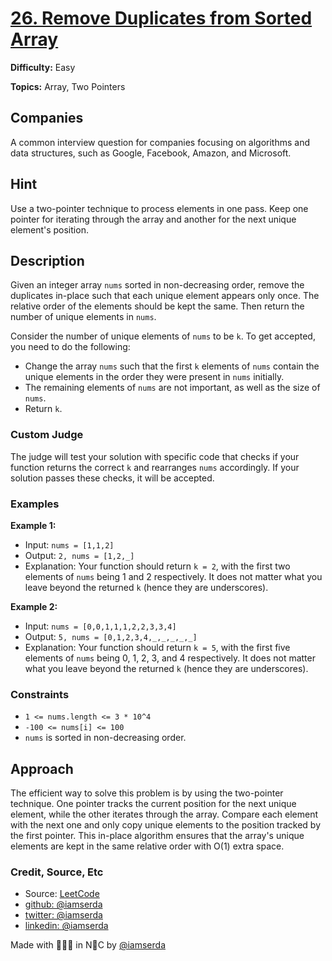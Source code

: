 # [26. Remove Duplicates from Sorted Array](https://leetcode.com/problems/remove-duplicates-from-sorted-array/description/)

**Difficulty:** Easy

**Topics:** Array, Two Pointers

## Companies

A common interview question for companies focusing on algorithms and data structures, such as Google, Facebook, Amazon, and Microsoft.

## Hint

Use a two-pointer technique to process elements in one pass. Keep one pointer for iterating through the array and another for the next unique element's position.

## Description

Given an integer array `nums` sorted in non-decreasing order, remove the duplicates in-place such that each unique element appears only once. The relative order of the elements should be kept the same. Then return the number of unique elements in `nums`.

Consider the number of unique elements of `nums` to be `k`. To get accepted, you need to do the following:

- Change the array `nums` such that the first `k` elements of `nums` contain the unique elements in the order they were present in `nums` initially.
- The remaining elements of `nums` are not important, as well as the size of `nums`.
- Return `k`.

### Custom Judge

The judge will test your solution with specific code that checks if your function returns the correct `k` and rearranges `nums` accordingly. If your solution passes these checks, it will be accepted.

### Examples

**Example 1:**

- Input: `nums = [1,1,2]`
- Output: `2, nums = [1,2,_]`
- Explanation: Your function should return `k = 2`, with the first two elements of `nums` being 1 and 2 respectively. It does not matter what you leave beyond the returned `k` (hence they are underscores).

**Example 2:**

- Input: `nums = [0,0,1,1,1,2,2,3,3,4]`
- Output: `5, nums = [0,1,2,3,4,_,_,_,_,_]`
- Explanation: Your function should return `k = 5`, with the first five elements of `nums` being 0, 1, 2, 3, and 4 respectively. It does not matter what you leave beyond the returned `k` (hence they are underscores).

### Constraints

- `1 <= nums.length <= 3 * 10^4`
- `-100 <= nums[i] <= 100`
- `nums` is sorted in non-decreasing order.

## Approach

The efficient way to solve this problem is by using the two-pointer technique. One pointer tracks the current position for the next unique element, while the other iterates through the array. Compare each element with the next one and only copy unique elements to the position tracked by the first pointer. This in-place algorithm ensures that the array's unique elements are kept in the same relative order with O(1) extra space.

### Credit, Source, Etc

- Source: [LeetCode](https://leetcode.com/problems/merge-sorted-array/description/)
- [github:  @iamserda](https://github.com/iamserda)
- [twitter: @iamserda](https://twitter.com/iamserda)
- [linkedin:    @iamserda](https://linkedin.com/in/iamserda)

Made with 🤍🫶🏿 in N🗽C by [@iamserda](https://www.twitter.com/iamserda)
